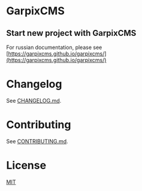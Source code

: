 # GarpixCMS

## Start new project with GarpixCMS 

For russian documentation, please see [https://garpixcms.github.io/garpixcms/](https://garpixcms.github.io/garpixcms/)

# Changelog

See [CHANGELOG.md](CHANGELOG.md).

# Contributing

See [CONTRIBUTING.md](CONTRIBUTING.md).

# License

[MIT](LICENSE)